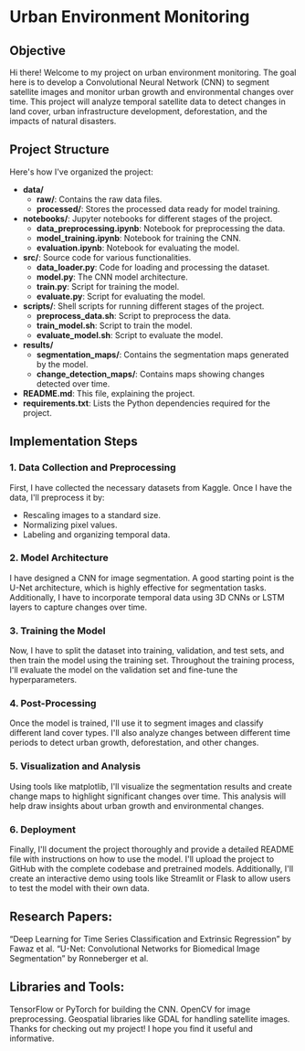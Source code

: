 # Urban Environment Monitoring

## Objective

Hi there! Welcome to my project on urban environment monitoring. The goal here is to develop a Convolutional Neural Network (CNN) to segment satellite images and monitor urban growth and environmental changes over time. This project will analyze temporal satellite data to detect changes in land cover, urban infrastructure development, deforestation, and the impacts of natural disasters.

## Project Structure

Here's how I've organized the project:

- **data/**
  - **raw/**: Contains the raw data files.
  - **processed/**: Stores the processed data ready for model training.
- **notebooks/**: Jupyter notebooks for different stages of the project.
  - **data_preprocessing.ipynb**: Notebook for preprocessing the data.
  - **model_training.ipynb**: Notebook for training the CNN.
  - **evaluation.ipynb**: Notebook for evaluating the model.
- **src/**: Source code for various functionalities.
  - **data_loader.py**: Code for loading and processing the dataset.
  - **model.py**: The CNN model architecture.
  - **train.py**: Script for training the model.
  - **evaluate.py**: Script for evaluating the model.
- **scripts/**: Shell scripts for running different stages of the project.
  - **preprocess_data.sh**: Script to preprocess the data.
  - **train_model.sh**: Script to train the model.
  - **evaluate_model.sh**: Script to evaluate the model.
- **results/**
  - **segmentation_maps/**: Contains the segmentation maps generated by the model.
  - **change_detection_maps/**: Contains maps showing changes detected over time.
- **README.md**: This file, explaining the project.
- **requirements.txt**: Lists the Python dependencies required for the project.

## Implementation Steps

### 1. Data Collection and Preprocessing
First, I have collected the necessary datasets from Kaggle. Once I have the data, I'll preprocess it by:
- Rescaling images to a standard size.
- Normalizing pixel values.
- Labeling and organizing temporal data.

### 2. Model Architecture
I have designed a CNN for image segmentation. A good starting point is the U-Net architecture, which is highly effective for segmentation tasks. Additionally, I have to incorporate temporal data using 3D CNNs or LSTM layers to capture changes over time.

### 3. Training the Model
Now, I have to split the dataset into training, validation, and test sets, and then train the model using the training set. Throughout the training process, I'll evaluate the model on the validation set and fine-tune the hyperparameters.

### 4. Post-Processing
Once the model is trained, I'll use it to segment images and classify different land cover types. I'll also analyze changes between different time periods to detect urban growth, deforestation, and other changes.

### 5. Visualization and Analysis
Using tools like matplotlib, I'll visualize the segmentation results and create change maps to highlight significant changes over time. This analysis will help draw insights about urban growth and environmental changes.

### 6. Deployment
Finally, I'll document the project thoroughly and provide a detailed README file with instructions on how to use the model. I'll upload the project to GitHub with the complete codebase and pretrained models. Additionally, I'll create an interactive demo using tools like Streamlit or Flask to allow users to test the model with their own data.

## Research Papers:
“Deep Learning for Time Series Classification and Extrinsic Regression” by Fawaz et al.
“U-Net: Convolutional Networks for Biomedical Image Segmentation” by Ronneberger et al.

## Libraries and Tools:
TensorFlow or PyTorch for building the CNN.
OpenCV for image preprocessing.
Geospatial libraries like GDAL for handling satellite images.
Thanks for checking out my project! I hope you find it useful and informative.


